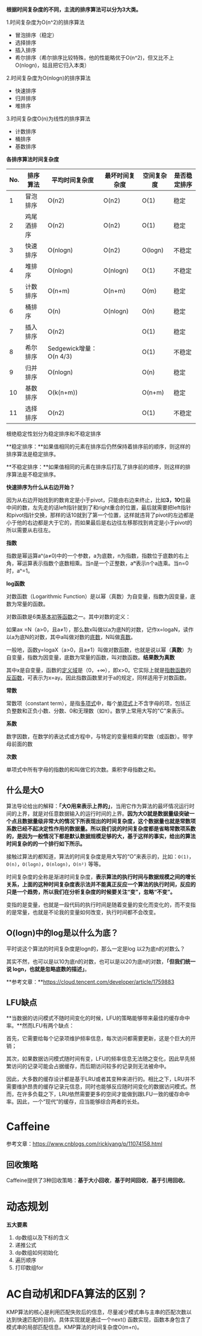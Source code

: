 **根据时间复杂度的不同，主流的排序算法可以分为3大类。**

1.时间复杂度为O(n^2)的排序算法

- 冒泡排序（稳定）
- 选择排序
- 插入排序
- 希尔排序（希尔排序比较特殊，他的性能略优于O(n^2)，但又比不上O(nlogn)，姑且把它归入本类）

2.时间复杂度为O(nlogn)的排序算法

- 快速排序
- 归并排序
- 堆排序

3.时间复杂度O(n)为线性的排序算法

- 计数排序
- 桶排序
- 基数排序

**各排序算法时间复杂度**

| No.  | 排序算法   | 平均时间复杂度          | 最坏时间复杂度 | 空间复杂度 | 是否稳定排序 |
| ---- | ---------- | ----------------------- | -------------- | ---------- | ------------ |
| 1    | 冒泡排序   | O(n2)                   | O(n2)          | O(1)       | 稳定         |
| 2    | 鸡尾酒排序 | O(n2)                   | O(n2)          | O(1)       | 稳定         |
| 3    | 快速排序   | O(nlogn)                | O(n2)          | O(logn)    | 不稳定       |
| 4    | 堆排序     | O(nlogn)                | O(nlogn)       | O(1)       | 不稳定       |
| 5    | 计数排序   | O(n+m)                  | O(n+m)         | O(m)       | 稳定         |
| 6    | 桶排序     | O(n)                    | O(nlogn)       | O(n)       | 稳定         |
| 7    | 插入排序   | O(n2)                   |                | O(1)       | 稳定         |
| 8    | 希尔排序   | Sedgewick增量：O(n 4/3) |                | O(1)       | 不稳定       |
| 9    | 归并排序   | O(nlogn)                |                | O(n)       | 稳定         |
| 10   | 基数排序   | O(k(n+m))               |                | O(n+m)     | 稳定         |
| 11   | 选择排序   | O(n2)                   |                | O(1)       | 不稳定       |

根绝稳定性划分为稳定排序和不稳定排序

**稳定排序：**如果值相同的元素在排序后仍然保持着排序前的顺序，则这样的排序算法是稳定排序。

**不稳定排序：**如果值相同的元素在排序后打乱了排序前的顺序，则这样的排序算法是不稳定排序。

**快速排序为什么从右边开始？**

因为从右边开始找到的数肯定是小于pivot，只能由右边来终止，比如**3，10**位最中间的数，左先走的话left指针就到了和right重合的位置，最后就需要把left指针和pivot指针交换，那样的话10就到了第一个位置，这样就违背了pivot的左边都是小于他的右边都是大于它的，而如果最后是右边往左移那找到肯定是小于pivot的所以需要从右往左。

**指数**

指数是幂运算aⁿ(a≠0)中的一个参数，a为底数，n为指数，指数位于底数的右上角，幂运算表示指数个底数相乘。当n是一个正整数，a**ⁿ**表示n个a连乘。当n=0时，aⁿ=1。

**log函数**

对数函数（Logarithmic Function）是以幂（真数）为自变量，指数为因变量，底数为常量的函数。

对数函数是6类[基本初等函数](https://baike.baidu.com/item/基本初等函数/6608669)之一。其中对数的定义：

如果ax =N（a>0，且a≠1），那么数x叫做以a为底N的对数，记作x=logaN，读作以a为底N的对数，其中a叫做对数的[底数](https://baike.baidu.com/item/底数/5416651)，N叫做[真数](https://baike.baidu.com/item/真数/326681)。

一般地，函数y=logaX（a>0，且a≠1）叫做对数函数，也就是说以幂（**真数**）为自变量，指数为因变量，底数为常量的函数，叫对数函数。**结果数为真数**

其中x是自变量，函数的[定义域](https://baike.baidu.com/item/定义域/7879679)是（0，+∞），即x>0。它实际上就是[指数函数](https://baike.baidu.com/item/指数函数/6013301)的[反函数](https://baike.baidu.com/item/反函数/91388)，可表示为x=ay。因此指数函数里对于a的规定，同样适用于对数函数。

**常数**

常数项（constant term），是指[多项式](https://baike.baidu.com/item/多项式/10660961)中，每个[单项式](https://baike.baidu.com/item/单项式/91279)上不含字母的项，包括正负整数和正负小数、分数、0和无理数（如π）。数学上常用大写的"C"来表示。

**系数**

数字因数，在数学的表达式或方程中，与特定的变量相乘的常数（或函数）。带字母前面的数

**次数**

单项式中所有字母的指数的和叫做它的次数。乘积字母指数之和。

## **什么是大O**

算法导论给出的解释：**「大O用来表示上界的」**，当用它作为算法的最坏情况运行时间的上界，就是对任意数据输入的运行时间的上界。**因为大O就是数据量级突破一个点且数据量级非常大的情况下所表现出的时间复杂度，这个数据量也就是常数项系数已经不起决定性作用的数据量。所以我们说的时间复杂度都是省略常数项系数的，是因为一般情况下都是默认数据规模足够的大，基于这样的事实，给出的算法时间复杂的的一个排行如下所示。**

接触过算法的都知道，算法的时间复杂度是用大写的“O”来表示的，比如：`O(1)`，`O(n)`，`O(logn)`，`O(nlogn)`，`O(n²)` 等等。

时间复杂度的全称是渐进时间复杂度，**表示算法的执行时间与数据规模之间的增长关系，上面的这种时间复杂度表示法并不能真正反应一个算法的执行时间，反应的只是一个趋势，所以我们在分析复杂度的时候要关注“变”，忽略“不变”。**

变指的是变量，也就是一段代码的执行时间是随着变量的变化而变化的，而不变指的是常量，也就是不论我的变量如何改变，执行时间都不会改变。



## **O(logn)中的log是以什么为底？**

平时说这个算法的时间复杂度是logn的，那么一定是log 以2为底n的对数么？

其实不然，也可以是以10为底n的对数，也可以是以20为底n的对数，**「但我们统一说 logn，也就是忽略底数的描述」**。

**参考文章：**https://cloud.tencent.com/developer/article/1759883

## LFU缺点

**当数据的访问模式不随时间变化的时候，LFU的策略能够带来最佳的缓存命中率。**然而LFU有两个缺点：

首先，它需要给每个记录项维护频率信息，每次访问都需要更新，这是个巨大的开销；

其次，如果数据访问模式随时间有变，LFU的频率信息无法随之变化，因此早先频繁访问的记录可能会占据缓存，而后期访问较多的记录则无法被命中。

因此，大多数的缓存设计都是基于LRU或者其变种来进行的。相比之下，LRU并不需要维护昂贵的缓存记录元信息，同时也能够反应随时间变化的数据访问模式。然而，在许多负载之下，LRU依然需要更多的空间才能做到跟LFU一致的缓存命中率。因此，一个“现代”的缓存，应当能够综合两者的长处。

# Caffeine

参考文章：https://www.cnblogs.com/rickiyang/p/11074158.html

## 回收策略

Caffeine提供了3种回收策略：**基于大小回收**，**基于时间回收**，**基于引用回收**。

# 动态规划

**五大要素**

1. dp数组以及下标的含义
2. 递推公式
3. dp数组如何初始化
4. 遍历顺序
5. 打印数组for

# AC自动机和DFA算法的区别？

KMP算法的核心是利用匹配失败后的信息，尽量减少模式串与主串的匹配次数以达到快速匹配的目的。具体实现就是通过一个next()
函数实现，函数本身包含了模式串的局部匹配信息。KMP算法的时间复杂度O(m+n)。
